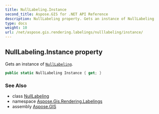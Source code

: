 ```yaml
---
title: NullLabeling.Instance
second_title: Aspose.GIS for .NET API Reference
description: NullLabeling property. Gets an instance of NullLabeling
type: docs
weight: 10
url: /net/aspose.gis.rendering.labelings/nulllabeling/instance/
---
```

## NullLabeling.Instance property

Gets an instance of [`NullLabeling`](../).

```csharp
public static NullLabeling Instance { get; }
```

### See Also

* class [NullLabeling](../)
* namespace [Aspose.Gis.Rendering.Labelings](../../nulllabeling/)
* assembly [Aspose.GIS](../../../)


